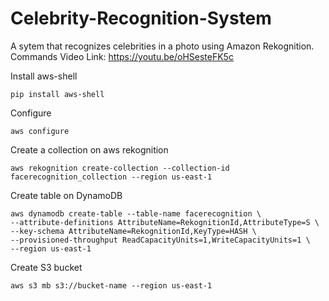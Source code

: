 # Celebrity-Recognition-System
A sytem that recognizes celebrities in a photo using Amazon Rekognition.
Commands
Video Link: https://youtu.be/oHSesteFK5c

Install aws-shell
```
pip install aws-shell
```
Configure
```
aws configure
```
Create a collection on aws rekognition
```
aws rekognition create-collection --collection-id facerecognition_collection --region us-east-1
```
Create table on DynamoDB

```
aws dynamodb create-table --table-name facerecognition \
--attribute-definitions AttributeName=RekognitionId,AttributeType=S \
--key-schema AttributeName=RekognitionId,KeyType=HASH \
--provisioned-throughput ReadCapacityUnits=1,WriteCapacityUnits=1 \
--region us-east-1
```
Create S3 bucket
```
aws s3 mb s3://bucket-name --region us-east-1
```
